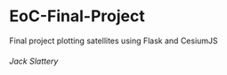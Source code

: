 # EoC-Final-Project
Final project plotting satellites using Flask and CesiumJS
###### Jack Slattery
